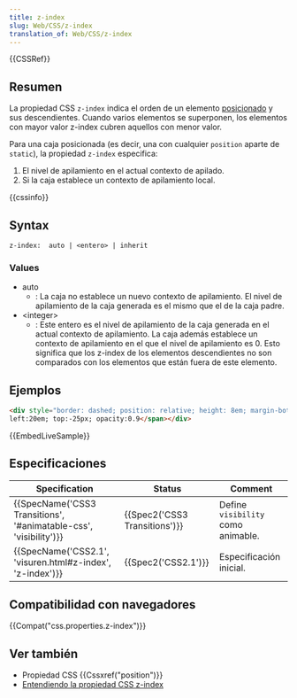```yaml
---
title: z-index
slug: Web/CSS/z-index
translation_of: Web/CSS/z-index
---
```


{{CSSRef}}

## Resumen

La propiedad CSS `z-index` indica el orden de un elemento [posicionado](/es/docs/Web/CSS/position) y sus descendientes. Cuando varios elementos se superponen, los elementos con mayor valor z-index cubren aquellos con menor valor.

Para una caja posicionada (es decir, una con cualquier `position` aparte de `static`), la propiedad `z-index` especifica:

1. El nivel de apilamiento en el actual contexto de apilado.
2. Si la caja establece un contexto de apilamiento local.

{{cssinfo}}

## Syntax

```
z-index:  auto | <entero> | inherit
```

### Values

- auto
  - : La caja no establece un nuevo contexto de apilamiento. El nivel de apilamiento de la caja generada es el mismo que el de la caja padre.
- \<integer>
  - : Este entero es el nivel de apilamiento de la caja generada en el actual contexto de apilamiento. La caja además establece un contexto de apilamiento en el que el nivel de apilamiento es 0. Esto significa que los z-index de los elementos descendientes no son comparados con los elementos que están fuera de este elemento.

## Ejemplos

```html hidden
<div style="border: dashed; position: relative; height: 8em; margin-bottom: 1em; margin-top: 2em;">position:relative; z-index:1; <span style="background: gold; left: 60px; position: absolute; top: 3em;">position:absolute; z-index:2; left:60px; top:3em;</span> <span style="background: lightgreen; height: 7em; left: 20em; opacity: 0.9; position: absolute; top: -25px;">position:absolute; z-index:3;<br>
left:20em; top:-25px; opacity:0.9</span></div>
```

{{EmbedLiveSample}}

## Especificaciones

| Specification                                                                            | Status                                   | Comment                            |
| ---------------------------------------------------------------------------------------- | ---------------------------------------- | ---------------------------------- |
| {{SpecName('CSS3 Transitions', '#animatable-css', 'visibility')}} | {{Spec2('CSS3 Transitions')}} | Define `visibility` como animable. |
| {{SpecName('CSS2.1', 'visuren.html#z-index', 'z-index')}}             | {{Spec2('CSS2.1')}}                 | Especificación inicial.            |

## Compatibilidad con navegadores

{{Compat("css.properties.z-index")}}

## Ver también

- Propiedad CSS {{Cssxref("position")}}
- [Entendiendo la propiedad CSS z-index](/es/docs/Web/CSS/CSS_Positioning/entendiendo_z_index)
